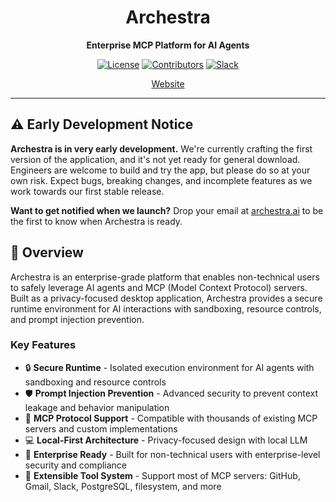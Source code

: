 <div align="center">  
  
  # Archestra
  
  **Enterprise MCP Platform for AI Agents**
  
  [![License](https://img.shields.io/github/license/archestra-ai/archestra)](LICENSE)
  [![Contributors](https://img.shields.io/github/contributors/archestra-ai/archestra)](https://github.com/archestra-ai/archestra/graphs/contributors)
  [![Slack](https://img.shields.io/badge/Slack-Join%20Community-4A154B?logo=slack)](https://join.slack.com/t/archestracommunity/shared_invite/zt-39yk4skox-zBF1NoJ9u4t59OU8XxQChg)
  
  [Website](https://archestra.ai)
</div>

---

## ⚠️ Early Development Notice

**Archestra is in very early development.** We're currently crafting the first version of the application, and it's not yet ready for general download. Engineers are welcome to build and try the app, but please do so at your own risk. Expect bugs, breaking changes, and incomplete features as we work towards our first stable release.

**Want to get notified when we launch?** Drop your email at [archestra.ai](https://www.archestra.ai/) to be the first to know when Archestra is ready.

## 🚀 Overview

Archestra is an enterprise-grade platform that enables non-technical users to safely leverage AI agents and MCP (Model Context Protocol) servers. Built as a privacy-focused desktop application, Archestra provides a secure runtime environment for AI interactions with sandboxing, resource controls, and prompt injection prevention.

### Key Features

- 🔒 **Secure Runtime** - Isolated execution environment for AI agents with sandboxing and resource controls
- 🛡️ **Prompt Injection Prevention** - Advanced security to prevent context leakage and behavior manipulation
- 🔌 **MCP Protocol Support** - Compatible with thousands of existing MCP servers and custom implementations
- 💻 **Local-First Architecture** - Privacy-focused design with local LLM
- 🎯 **Enterprise Ready** - Built for non-technical users with enterprise-level security and compliance
- 🔧 **Extensible Tool System** - Support most of MCP servers: GitHub, Gmail, Slack, PostgreSQL, filesystem, and more
